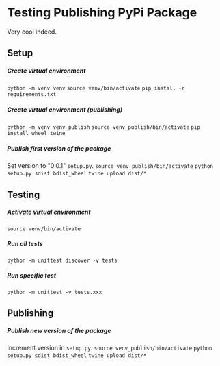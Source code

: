 # Testing Publishing PyPi Package

Very cool indeed.


## Setup
##### Create virtual environment
`python -m venv venv`
`source venv/bin/activate`
`pip install -r requirements.txt`
##### Create virtual environment (publishing)
`python -m venv venv_publish`
`source venv_publish/bin/activate`
`pip install wheel twine`

##### Publish first version of the package
Set version to "0.0.1" `setup.py`.
`source venv_publish/bin/activate`
`python setup.py sdist bdist_wheel`
`twine upload dist/*`


## Testing
##### Activate virtual environment
`source venv/bin/activate`
##### Run all tests
`python -m unittest discover -v tests`
##### Run specific test
`python -m unittest -v tests.xxx`


## Publishing
##### Publish new version of the package
Increment version in `setup.py`.
`source venv_publish/bin/activate`
`python setup.py sdist bdist_wheel`
`twine upload dist/*`